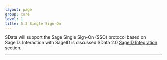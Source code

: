 ```yaml
---
layout: page
group: core
level: 1
title: 5.3 Single Sign-On
---
```


SData will support the Sage Single Sign-On (SSO) protocol based on SageID. Interaction with SageID is discussed SData 2.0 [SageID Integration](http://kaqa.github.io/SData-2.0/pages/20/06-0000/) section. 


* * *
